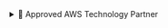<details>

<summary>📂 Approved AWS Technology Partner</summary>

### Approved AWS Technology Partner

Diskover Data is an official [AWS Technology Partner](https://aws.amazon.com/partners/technology/). Please note that AWS has renamed **Amazon Elasticsearch Service** to **Amazon OpenSearch Service**. Most operating and configuration details for OpenSearch Service should also be applicable to Elasticsearch..

<img src="images/logo_aws_technology_partner_network_badge.png" width="250">
<br>
</details>

